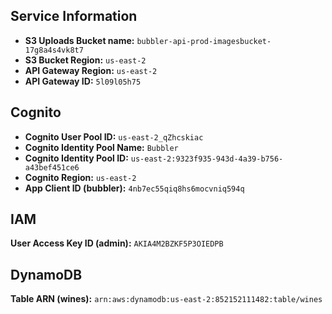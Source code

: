 ## Service Information
- **S3 Uploads Bucket name:**  `bubbler-api-prod-imagesbucket-17g8a4s4vk8t7`
- **S3 Bucket Region:** `us-east-2`
- **API Gateway Region:** `us-east-2`
- **API Gateway ID:** `5l09l05h75`


## Cognito 
- **Cognito User Pool ID:** `us-east-2_qZhcskiac`
- **Cognito Identity Pool Name:** `Bubbler`
- **Cognito Identity Pool ID:** `us-east-2:9323f935-943d-4a39-b756-a43bef451ce6`
- **Cognito Region:** `us-east-2`
- **App Client ID (bubbler):** `4nb7ec55qiq8hs6mocvniq594q`

## IAM
**User Access Key ID (admin):** `AKIA4M2BZKF5P3OIEDPB`


## DynamoDB
**Table ARN (wines):** `arn:aws:dynamodb:us-east-2:852152111482:table/wines`